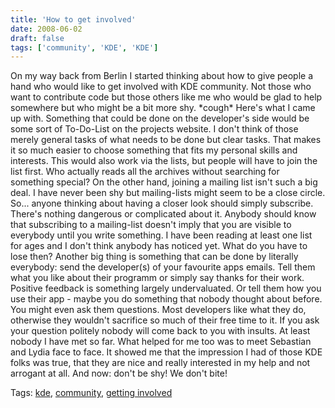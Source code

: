 ```yaml
---
title: 'How to get involved'
date: 2008-06-02
draft: false
tags: ['community', 'KDE', 'KDE']
---
```


On my way back from Berlin I started thinking about how to give people a hand who would like to get involved with KDE community. Not those who want to contribute code but those others like me who would be glad to help somewhere but who might be a bit more shy. \*cough\* Here's what I came up with. Something that could be done on the developer's side would be some sort of To-Do-List on the projects website. I don't think of those merely general tasks of what needs to be done but clear tasks. That makes it so much easier to choose something that fits my personal skills and interests. This would also work via the lists, but people will have to join the list first. Who actually reads all the archives without searching for something special? On the other hand, joining a mailing list isn't such a big deal. I have never been shy but mailing-lists might seem to be a close circle. So... anyone thinking about having a closer look should simply subscribe. There's nothing dangerous or complicated about it. Anybody should know that subscribing to a mailing-list doesn't imply that you are visible to everybody until you write something. I have been reading at least one list for ages and I don't think anybody has noticed yet. What do you have to lose then? Another big thing is something that can be done by literally everybody: send the developer(s) of your favourite apps emails. Tell them what you like about their programm or simply say thanks for their work. Positive feedback is something largely undervaluated. Or tell them how you use their app - maybe you do something that nobody thought about before. You might even ask them questions. Most developers like what they do, otherwise they wouldn't sacrifice so much of their free time to it. If you ask your question politely nobody will come back to you with insults. At least nobody I have met so far. What helped for me too was to meet Sebastian and Lydia face to face. It showed me that the impression I had of those KDE folks was true, that they are nice and really interested in my help and not arrogant at all. And now: don't be shy! We don't bite!

Tags: [kde](http://technorati.com/tag/kde), [community](http://technorati.com/tag/community), [getting involved](http://technorati.com/tag/%20getting%20involved)